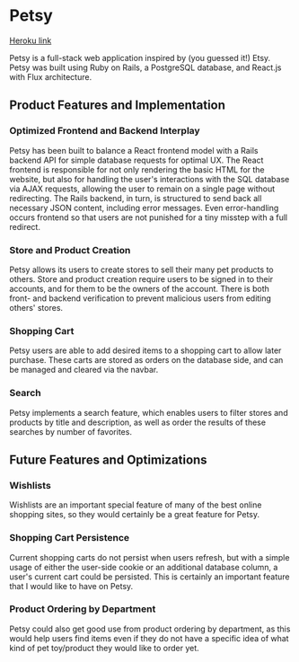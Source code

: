 # Petsy

[Heroku link][heroku]

[heroku]: https://petsyapp.herokuapp.com/

Petsy is a full-stack web application inspired by (you guessed it!) Etsy. Petsy was built using Ruby on Rails, a PostgreSQL database, and React.js with Flux architecture.

## Product Features and Implementation

### Optimized Frontend and Backend Interplay

Petsy has been built to balance a React frontend model with a Rails backend API for simple database requests for optimal UX. The React frontend is responsible for not only rendering the basic HTML for the website, but also for handling the user's interactions with the SQL database via AJAX requests, allowing the user to remain on a single page without redirecting. The Rails backend, in turn, is structured to send back all necessary JSON content, including error messages. Even error-handling occurs frontend so that users are not punished for a tiny misstep with a full redirect.

### Store and Product Creation

Petsy allows its users to create stores to sell their many pet products to others. Store and product creation require users to be signed in to their accounts, and for them to be the owners of the account. There is both front- and backend verification to prevent malicious users from editing others' stores.

### Shopping Cart

Petsy users are able to add desired items to a shopping cart to allow later purchase. These carts are stored as orders on the database side, and can be managed and cleared via the navbar.

### Search

Petsy implements a search feature, which enables users to filter stores and products by title and description, as well as order the results of these searches by number of favorites.

## Future Features and Optimizations

### Wishlists

Wishlists are an important special feature of many of the best online shopping sites, so they would certainly be a great feature for Petsy.

### Shopping Cart Persistence

Current shopping carts do not persist when users refresh, but with a simple usage of either the user-side cookie or an additional database column, a user's current cart could be persisted. This is certainly an important feature that I would like to have on Petsy.

### Product Ordering by Department

Petsy could also get good use from product ordering by department, as this would help users find items even if they do not have a specific idea of what kind of pet toy/product they would like to order yet.
